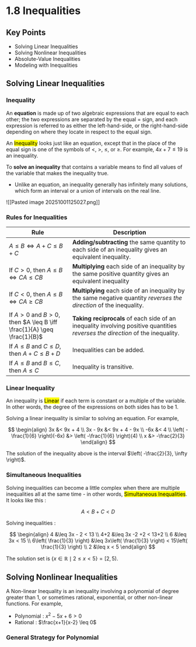 # 1.8 Inequalities

## Key Points

- Solving Linear Inequalities
- Solving Nonlinear Inequalities
- Absolute-Value Inequalities
- Modeling with Inequalities

## Solving Linear Inequalities

### Inequality

An **equation** is made up of two algebraic expressions that are equal to each other; the two expressions are separated by the equal $=$ sign, and each expression is referred to as either the left-hand-side, or the right-hand-side depending on where they locate in respect to the equal sign.

An <mark class="hltr-trippy">Inequality</mark> looks just like an equation, except that in the place of the equal sign is one of the symbols of $<$, $>$, $\leq$, or $\geq$. For example, $4x+7 \leq 19$ is an inequality.

To **solve an inequality** that contains a variable means to find all values of the variable that makes the inequality true.
- Unlike an equation, an inequality generally has infinitely many solutions, which form an interval or a union of intervals on the real line.

![[Pasted image 20251001125027.png]]


### Rules for Inequalities

| Rule                                                                  | Description                                                                                                                    |
| --------------------------------------------------------------------- | ------------------------------------------------------------------------------------------------------------------------------ |
| $A \leq B \iff A+C \leq B+C$                                          | **Adding/subtracting** the same quantity to each side of an inequality gives an equivalent inequality.                         |
| If $C>0$, then $A\leq B \iff CA \leq CB$                              | **Multiplying** each side of an inequality by the same positive quantity gives an equivalent inequality                        |
| If $C<0$, then $A \leq B \iff CA \geq CB$                             | **Multiplying** each side of an inequality by the same negative quantity *reverses the direction* of the inequality.           |
| If $A>0$ and $B>0$, then $A \leq B \iff \frac{1}{A} \geq \frac{1}{B}$ | **Taking reciprocals** of each side of an inequality involving positive quantities *reverses the direction* of the inequality. |
| If $A \leq B$ and $C \leq D$, then $A+C \leq B + D$                   | Inequalities can be added.                                                                                                     |
| If $A \leq B$ and $B \leq C$, then $A \leq C$                         | Inequality is transitive.                                                                                                      |


### Linear Inequality

An inequality is <mark class="hltr-trippy">Linear</mark> if each term is constant or a multiple of the variable. In other words, the degree of the expressions on both sides has to be $1$.

Solving a linear inequality is similar to solving an equation. For example,

$$
\begin{align}
  3x &< 9x + 4 \\
  3x - 9x &< 9x + 4 - 9x \\
  -6x &< 4 \\
  \left( -\frac{1}{6} \right)(-6x) &> \left( -\frac{1}{6} \right)(4) \\
  x &> -\frac{2}{3}
\end{align}
$$

The solution of the inequality above is the interval $\left( -\frac{2}{3}, \infty \right)$.


### Simultaneous Inequalities

Solving inequalities can become a little complex when there are multiple inequalities all at the same time - in other words, <mark class="hltr-trippy">Simultaneous Inequalities</mark>. It looks like this :

$$
A < B + C < D
$$

Solving inequalities :

$$
\begin{align}
  4 &\leq 3x - 2 < 13 \\
  4+2 &\leq 3x -2 +2 < 13+2 \\
  6 &\leq 3x < 15 \\
  6\left( \frac{1}{3} \right) &\leq 3x\left( \frac{1}{3} \right) < 15\left( \frac{1}{3} \right) \\
  2 &\leq x < 5
\end{align}
$$

The solution set is $\{ x \in \mathbb{R} \mid 2 \leq x < 5 \} = [2, 5)$.


## Solving Nonlinear Inequalities

A Non-linear Inequality is an inequality involving a polynomial of degree greater than $1$, or sometimes rational, exponential, or other non-linear functions. For example,
- Polynomial : $x^2-5x+6>0$
- Rational : $\frac{x+1}{x-2} \leq 0$

### General Strategy for Polynomial

